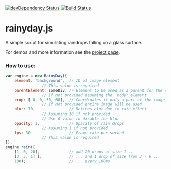 [![devDependency Status](https://david-dm.org/maroslaw/rainyday.js/dev-status.png)](https://david-dm.org/maroslaw/rainyday.js#info=devDependencies)
[![Build Status](https://travis-ci.org/maroslaw/rainyday.js.png)](https://travis-ci.org/maroslaw/rainyday.js)

# rainyday.js

A simple script for simulating raindrops falling on a glass surface.

For demos and more information see the [project page](http://maroslaw.github.io/rainyday.js/).

### How to use:

```js
var engine = new RainyDay({
    element: 'background',  // ID of image element
			    // This value is required
    parentElement: someDiv, // Element to be used as a parent for the canvas
			    // If not provided assuming the 'body' element
    crop: [ 0, 0, 50, 60],  // Coordinates if only a part of the image should be used
			    // If not provided entire image will be used
    blur: 10,               // Defines blur due to rain effect
			    // Assuming 10 if not provided
			    // Use 0 value to disable the blur
    opacity: 1,             // Opacity of rain drops
			    // Assuming 1 if not provided
    fps: 30                 // Frame rate per second
			    // This value is required
});
engine.rain([
    [1, 0, 20],             // add 20 drops of size 1...
    [3, 3, 1] ],            // ... and 1 drop of size from 3 - 6 ...
    100);                   // ... every 100ms
```

